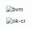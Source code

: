 ![bvm](F:\EcoleOck\TravauxD\Images\MmeMichu\bvm.jpg)

![ok-cr](F:\EcoleOck\TravauxD\Images\MmeMichu\ok-cr.jpg)